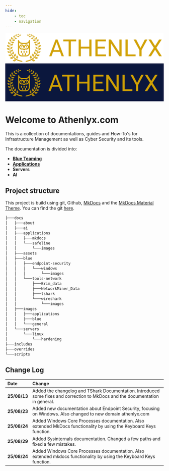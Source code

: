 ```yaml
---
hide:
    - toc
    - navigation
---
```




![Image](images/general/athenlyx-high-resolution-logo-transparent.png#only-dark)
![Image](images/general/athenlyx-high-resolution-logo_banner.png#only-light)


# Welcome to Athenlyx.com

This is a collection of documentations, guides and How-To's for Infrastructure Management as well as Cyber Security and its tools.

The documentation is divided into:

- [**Blue Teaming**](blue/index.md)
- [**Applications**](applications/index.md)
- **Servers**
- **AI**


## Project structure
This project is build using git, Github, [MkDocs](applications/mkdocs/mkdocs_setup.md) and the [MkDocs Material Theme](https://squidfunk.github.io/mkdocs-material/).
You can find the git [here](https://github.com/PhilT95/docs).


```console title="Project structure"
├───docs
│   ├───about
│   ├───ai
│   ├───applications
│   │   ├───mkdocs
│   │   └───safeline
│   │       └───images
│   ├───assets
│   ├───blue
│   │   ├───endpoint-security
│   │   │   └───windows
│   │   │       └───images
│   │   └───tools-network
│   │       ├───Brim_data
│   │       ├───NetworkMiner_Data
│   │       ├───tshark
│   │       └───wireshark
│   │           └───images
│   ├───images
│   │   ├───applications
│   │   ├───blue
│   │   └───general
│   └───servers
│       └───linux
│           └───hardening
├───includes
├───overrides
└───scripts
```

## Change Log

|Date|Change|
|:---|:-----|
|**25/08/13**|Added the changelog and TShark Documentation. Introduced some fixes and correction to MkDocs and the documentation in general.|
|**25/08/23**|Added new documentation about Endpoint Security, focusing on Windows. Also changed to new domain athenlyx.com|
|**25/08/24**|Added Windows Core Processes documentation. Also extended MkDocs functionality by using the Keyboard Keys function.|
|**25/08/29**|Added Sysinternals documentation. Changed a few paths and fixed a few mistakes.|
|**25/08/24**|Added Windows Core Processes documentation. Also extended mkdocs functionality by using the Keyboard Keys function.|


